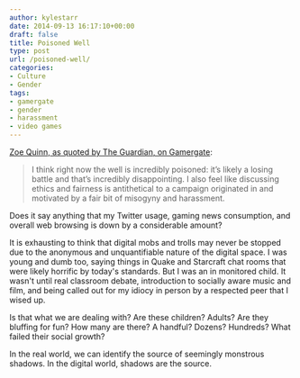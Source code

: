 ```yaml
---
author: kylestarr
date: 2014-09-13 16:17:10+00:00
draft: false
title: Poisoned Well
type: post
url: /poisoned-well/
categories:
- Culture
- Gender
tags:
- gamergate
- gender
- harassment
- video games
---
```


[Zoe Quinn, as quoted by The Guardian, on Gamergate](http://www.theguardian.com/technology/2014/sep/12/zoe-quinn-gamergate-online-hate-mobs-depression-quest):

> I think right now the well is incredibly poisoned: it’s likely a losing battle and that’s incredibly disappointing. I also feel like discussing ethics and fairness is antithetical to a campaign originated in and motivated by a fair bit of misogyny and harassment.

Does it say anything that my Twitter usage, gaming news consumption, and overall web browsing is down by a considerable amount?

It is exhausting to think that digital mobs and trolls may never be stopped due to the anonymous and unquantifiable nature of the digital space. I was young and dumb too, saying things in Quake and Starcraft chat rooms that were likely horrific by today's standards. But I was an in monitored child. It wasn't until real classroom debate, introduction to socially aware music and film, and being called out for my idiocy in person by a respected peer that I wised up.

Is that what we are dealing with? Are these children? Adults? Are they bluffing for fun? How many are there? A handful? Dozens? Hundreds? What failed their social growth?

In the real world, we can identify the source of seemingly monstrous shadows. In the digital world, shadows are the source.

